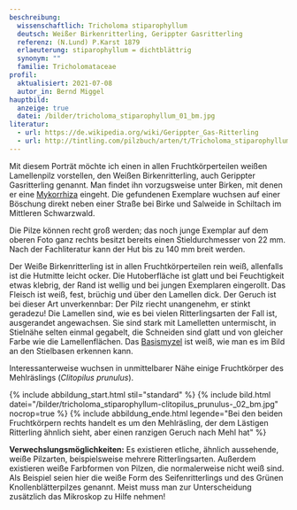 ```yaml
---
beschreibung:
  wissenschaftlich: Tricholoma stiparophyllum
  deutsch: Weißer Birkenritterling, Gerippter Gasritterling
  referenz: (N.Lund) P.Karst 1879
  erlaeuterung: stiparophyllum = dichtblättrig
  synonym: ""
  familie: Tricholomataceae
profil:
  aktualisiert: 2021-07-08
  autor_in: Bernd Miggel
hauptbild:
  anzeige: true
  datei: /bilder/tricholoma_stiparophyllum_01_bm.jpg
literatur:
  - url: https://de.wikipedia.org/wiki/Gerippter_Gas-Ritterling
  - url: http://tintling.com/pilzbuch/arten/t/Tricholoma_stiparophyllum.html
---
```

Mit diesem Porträt möchte ich einen in allen Fruchtkörperteilen weißen Lamellenpilz vorstellen, den Weißen Birkenritterling, auch Gerippter Gasritterling genannt. Man findet ihn vorzugsweise unter Birken, mit denen er eine [Mykorrhiza](Mykorrhiza "Glossar") eingeht. Die gefundenen Exemplare wuchsen auf einer Böschung direkt neben einer Straße bei Birke und Salweide in Schiltach im Mittleren Schwarzwald.

Die Pilze können recht groß werden; das noch junge Exemplar auf dem oberen Foto ganz rechts besitzt bereits einen Stieldurchmesser von 22 mm. Nach der Fachliteratur kann der Hut bis zu 140 mm breit werden.

Der Weiße Birkenritterling ist in allen Fruchtkörperteilen rein weiß, allenfalls ist die Hutmitte leicht ocker. Die Hutoberfläche ist glatt und bei Feuchtigkeit etwas klebrig, der Rand ist wellig und bei jungen Exemplaren eingerollt. Das Fleisch ist weiß, fest, brüchig und über den Lamellen dick. Der Geruch ist bei dieser Art unverkennbar: Der Pilz riecht unangenehm, er stinkt geradezu! Die Lamellen sind, wie es bei vielen Ritterlingsarten der Fall ist, ausgerandet angewachsen. Sie sind stark mit Lamelletten untermischt, in Stielnähe selten einmal gegabelt, die Schneiden sind glatt und von gleicher Farbe wie die Lamellenflächen. Das [Basismyzel](Myzel "Glossar") ist weiß, wie man es im Bild an den Stielbasen erkennen kann.

Interessanterweise wuchsen in unmittelbarer Nähe einige Fruchtkörper des Mehlräslings (*Clitopilus prunulus*).

{% include abbildung_start.html stil="standard" %}
{% include bild.html datei="/bilder/tricholoma_stiparophyllum-clitopilus_prunulus-_02_bm.jpg" nocrop=true %}
{% include abbildung_ende.html legende="Bei den beiden Fruchtkörpern rechts handelt es um den Mehlräsling, der dem Lästigen Ritterling ähnlich sieht, aber einen ranzigen Geruch nach Mehl hat" %}

**Verwechslungsmöglichkeiten:** Es existieren etliche, ähnlich aussehende, weiße Pilzarten, beispielsweise mehrere Ritterlingsarten. Außerdem existieren weiße Farbformen von Pilzen, die normalerweise nicht weiß sind. Als Beispiel seien hier die weiße Form des Seifenritterlings und des Grünen Knollenblätterpilzes genannt. Meist muss man zur Unterscheidung zusätzlich das Mikroskop zu Hilfe nehmen!